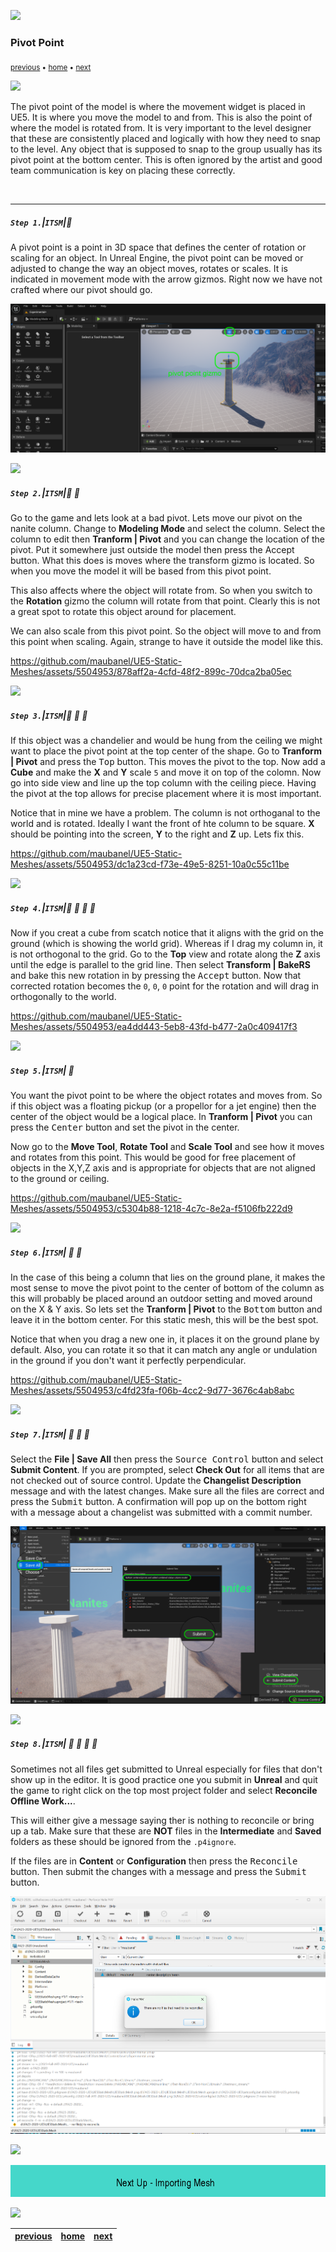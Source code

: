 ![](../images/line3.png)

### Pivot Point

<sub>[previous](../basic-column-iv/README.md#user-content-basic-column-iv) • [home](../README.md#user-content-ue5-intro-to-static-meshes) • [next](../importing-mesh/README.md#user-content-importing-mesh)</sub>

![](../images/line3.png)

The pivot point of the model is where the movement widget is placed in UE5.  It is where you move the model to and from.  This is also the point of where the model is rotated from.  It is very important to the level designer that these are consistently placed and logically with how they need to snap to the level.  Any object that is supposed to snap to the group usually has its pivot point at the bottom center.  This is often ignored by the artist and good team communication is key on placing these correctly.

<br>

---

##### `Step 1.`\|`ITSM`|:small_blue_diamond:

A pivot point is a point in 3D space that defines the center of rotation or scaling for an object. In Unreal Engine, the pivot point can be moved or adjusted to change the way an object moves, rotates or scales. It is indicated in movement mode with the arrow gizmos. Right now we have not crafted where our pivot should go.

![show pivot point](images/ppGizmo.png)

![](../images/line2.png)

##### `Step 2.`\|`ITSM`|:small_blue_diamond: :small_blue_diamond: 

Go to the game and lets look at a bad pivot.  Lets move our pivot on the nanite column.  Change to **Modeling Mode** and select the column. Select the column to edit then **Tranform | Pivot** and you can change the location of the pivot.  Put it somewhere just outside the model then press the <kbc>Accept</kbd> button. What this does is moves where the transform gizmo is located.  So when you move the model it will be based from this pivot point. 

This also affects where the object will rotate from.  So when you switch to the **Rotation** gizmo the column will rotate from that point.  Clearly this is not a great spot to rotate this object around for placement.

We can also scale from this pivot point.  So the object will move to and from this point when scaling.  Again, strange to have it outside the model like this.

https://github.com/maubanel/UE5-Static-Meshes/assets/5504953/878aff2a-4cfd-48f2-899c-70dca2ba05ec


![](../images/line2.png)

##### `Step 3.`\|`ITSM`|:small_blue_diamond: :small_blue_diamond: :small_blue_diamond:

If this object was a chandelier and would be hung from the ceiling we might want to place the pivot point at the top center of the shape. Go to **Tranform | Pivot** and press the <kbd>Top</kbd> button.  This moves the pivot to the top.  Now add a **Cube** and make the **X** and **Y** scale `5` and move it on top of the colomn.  Now go into side view and line up the top column with the ceiling piece.  Having the pivot at the top allows for precise placement where it is most important.

Notice that in mine we have a problem.  The column is not orthoganal to the world and is rotated.  Ideally I want the front of hte column to be square.  **X** should be pointing into the screen, **Y** to the right and **Z** up.  Lets fix this.

https://github.com/maubanel/UE5-Static-Meshes/assets/5504953/dc1a23cd-f73e-49e5-8251-10a0c55c11be

![](../images/line2.png)

##### `Step 4.`\|`ITSM`|:small_blue_diamond: :small_blue_diamond: :small_blue_diamond: :small_blue_diamond:

Now if you creat a cube from scatch notice that it aligns with the grid on the ground (which is showing the world grid).  Whereas if I drag my column in, it is not orthogonal to the grid.  Go to the **Top** view and rotate along the **Z** axis until the edge is parallel to the grid line.  Then select **Transform | BakeRS** and bake this new rotation in by pressing the <kbd>Accept</kbd> button. Now that corrected rotation becomes the `0`, `0`, `0` point for the rotation and will drag in orthogonally to the world.

https://github.com/maubanel/UE5-Static-Meshes/assets/5504953/ea4dd443-5eb8-43fd-b477-2a0c409417f3

![](../images/line2.png)

##### `Step 5.`\|`ITSM`| :small_orange_diamond:

You want the pivot point to be where the object rotates and moves from.  So if this object was a floating pickup (or a propellor for a jet engine) then the center of the object would be a logical place.  In **Tranform | Pivot** you can press the <kbd>Center</kbd> button and set the pivot in the center.  

Now go to the **Move Tool**, **Rotate Tool** and **Scale Tool** and see how it moves and rotates from this point.  This would be good for free placement of objects in the X,Y,Z axis and is appropriate for objects that are not aligned to the ground or ceiling.

https://github.com/maubanel/UE5-Static-Meshes/assets/5504953/c5304b88-1218-4c7c-8e2a-f5106fb222d9

![](../images/line2.png)

##### `Step 6.`\|`ITSM`| :small_orange_diamond: :small_blue_diamond:

In the case of this being a column that lies on the ground plane, it makes the most sense to move the pivot point to the center of bottom of the column as this will probably be placed around an outdoor setting and moved around on the X & Y axis.  So lets set the **Tranform | Pivot** to the <kbd>Bottom</kbd> button and leave it in the bottom center.  For this static mesh, this will be the best spot.  

Notice that when you drag a new one in, it places it on the ground plane by default.  Also, you can rotate it so that it can match any angle or undulation in the ground if you don't want it perfectly perpendicular.

https://github.com/maubanel/UE5-Static-Meshes/assets/5504953/c4fd23fa-f06b-4cc2-9d77-3676c4ab8abc

![](../images/line2.png)

##### `Step 7.`\|`ITSM`| :small_orange_diamond: :small_blue_diamond: :small_blue_diamond:

Select the **File | Save All** then press the <kbd>Source Control</kbd> button and select **Submit Content**.  If you are prompted, select **Check Out** for all items that are not checked out of source control. Update the **Changelist Description** message and with the latest changes. Make sure all the files are correct and press the <kbd>Submit</kbd> button. A confirmation will pop up on the bottom right with a message about a changelist was submitted with a commit number.

![save all and submit to perforce](images/submitP4.png)

![](../images/line2.png)

##### `Step 8.`\|`ITSM`| :small_orange_diamond: :small_blue_diamond: :small_blue_diamond: :small_blue_diamond:

Sometimes not all files get submitted to Unreal especially for files that don't show up in the editor.  It is good practice one you submit in **Unreal** and quit the game to right click on the top most project folder and select **Reconcile Offline Work...**.

This will either give a message saying ther is nothing to reconcile or bring up a tab.  Make sure that these are **NOT** files in the **Intermediate** and **Saved** folders as these should be ignored from the `.p4ignore`.

If the files are in **Content** or **Configuration** then press the <kbd>Reconcile</kbd> button.  Then submit the changes with a message and press the <kbd>Submit</kbd> button.

![reconcile offline content](images/reconcile.png)

![](../images/line.png)

<!-- <img src="https://via.placeholder.com/1000x100/45D7CA/000000/?text=Next Up - ADD NEXT TITLE"> -->
![next up next tile](images/banner.png)

![](../images/line.png)

| [previous](../basic-column-iv/README.md#user-content-basic-column-iv)| [home](../README.md#user-content-ue5-intro-to-static-meshes) | [next](../importing-mesh/README.md#user-content-importing-mesh)|
|---|---|---|
